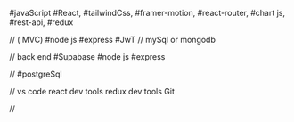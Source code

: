 #javaScript
#React,
#tailwindCss,
#framer-motion,
#react-router,
#chart js,
#rest-api,
#redux

// ( MVC)
#node js
#express
#JwT
//
mySql or mongodb

// back end
#Supabase
#node js
#express

//
#postgreSql

//
vs code
react dev tools
redux dev tools
Git

//



